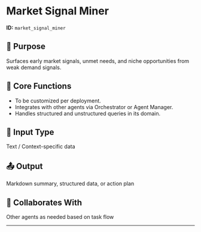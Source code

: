 # Market Signal Miner

**ID:** `market_signal_miner`

## 🎯 Purpose
Surfaces early market signals, unmet needs, and niche opportunities from weak demand signals.

## 🧩 Core Functions
- To be customized per deployment.
- Integrates with other agents via Orchestrator or Agent Manager.
- Handles structured and unstructured queries in its domain.

## 📝 Input Type
Text / Context-specific data

## 📤 Output
Markdown summary, structured data, or action plan

## 🤝 Collaborates With
Other agents as needed based on task flow

---
